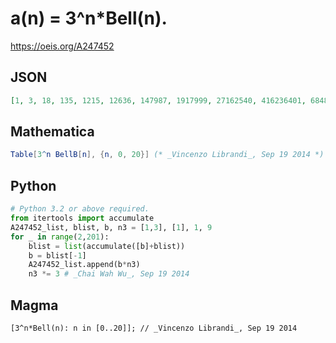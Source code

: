 # a\(n\) \= 3^n\*Bell\(n\)\.
https://oeis.org/A247452
## JSON
```JSON
[1, 3, 18, 135, 1215, 12636, 147987, 1917999, 27162540, 416236401, 6848207775, 120206639790, 2239278203277, 44074161731151, 913065539247018, 19843943547060315, 451135755042249987, 10701182793462338052, 264250529777677991751, 6779171511882363638619, 180350988089950776032172]
```
## Mathematica
```Mathematica
Table[3^n BellB[n], {n, 0, 20}] (* _Vincenzo Librandi_, Sep 19 2014 *)
```
## Python
```Python
# Python 3.2 or above required.
from itertools import accumulate
A247452_list, blist, b, n3 = [1,3], [1], 1, 9
for _ in range(2,201):
    blist = list(accumulate([b]+blist))
    b = blist[-1]
    A247452_list.append(b*n3)
    n3 *= 3 # _Chai Wah Wu_, Sep 19 2014
```
## Magma
```Magma
[3^n*Bell(n): n in [0..20]]; // _Vincenzo Librandi_, Sep 19 2014
```
